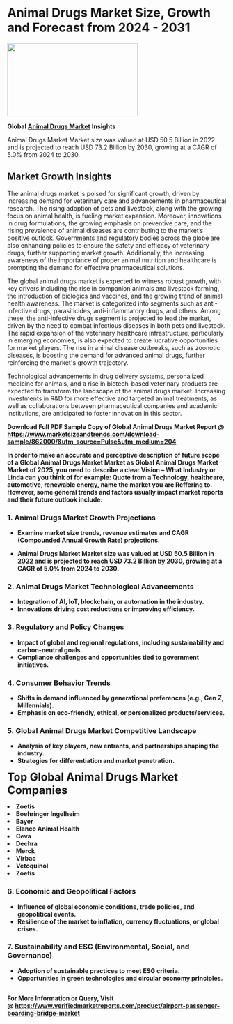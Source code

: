 <H1>Animal Drugs Market Size, Growth and Forecast from 2024 - 2031</H1><img class="aligncenter size-medium wp-image-584254" src="https://thirdeyenews.in/wp-content/uploads/2024/09/Global-Market-Research-300x168.jpeg" alt="" width="300" height="168" /><p><strong>Global&nbsp;<a href="https://www.marketsizeandtrends.com/download-sample/862000/&amp;utm_source=Pulse&amp;utm_medium=204">Animal Drugs Market</a> Insights</strong></p><p>Animal Drugs Market Market size was valued at USD 50.5 Billion in 2022 and is projected to reach USD 73.2 Billion by 2030, growing at a CAGR of 5.0% from 2024 to 2030.</p><p><h2>Market Growth Insights</h2> <p>The animal drugs market is poised for significant growth, driven by increasing demand for veterinary care and advancements in pharmaceutical research. The rising adoption of pets and livestock, along with the growing focus on animal health, is fueling market expansion. Moreover, innovations in drug formulations, the growing emphasis on preventive care, and the rising prevalence of animal diseases are contributing to the market’s positive outlook. Governments and regulatory bodies across the globe are also enhancing policies to ensure the safety and efficacy of veterinary drugs, further supporting market growth. Additionally, the increasing awareness of the importance of proper animal nutrition and healthcare is prompting the demand for effective pharmaceutical solutions.</p> <p><strong></strong></p> <p>The global animal drugs market is expected to witness robust growth, with key drivers including the rise in companion animals and livestock farming, the introduction of biologics and vaccines, and the growing trend of animal health awareness. The market is categorized into segments such as anti-infective drugs, parasiticides, anti-inflammatory drugs, and others. Among these, the anti-infective drugs segment is projected to lead the market, driven by the need to combat infectious diseases in both pets and livestock. The rapid expansion of the veterinary healthcare infrastructure, particularly in emerging economies, is also expected to create lucrative opportunities for market players. The rise in animal disease outbreaks, such as zoonotic diseases, is boosting the demand for advanced animal drugs, further reinforcing the market's growth trajectory.</p> <p>Technological advancements in drug delivery systems, personalized medicine for animals, and a rise in biotech-based veterinary products are expected to transform the landscape of the animal drugs market. Increasing investments in R&D for more effective and targeted animal treatments, as well as collaborations between pharmaceutical companies and academic institutions, are anticipated to foster innovation in this sector.</p> <p><strong></p><p><span class=""><strong>Download Full PDF Sample Copy of Global Animal Drugs Market Report</strong> @ <a href="https://www.marketsizeandtrends.com/download-sample/862000/&amp;utm_source=Pulse&amp;utm_medium=204" target="_blank">https://www.marketsizeandtrends.com/download-sample/862000/&amp;utm_source=Pulse&amp;utm_medium=204</a></span></p><p>In order to make an accurate and perceptive description of future scope of a Global&nbsp;Animal Drugs Market Market as Global&nbsp;Animal Drugs Market Market of 2025, you need to describe a clear Vision &ndash; What Industry or Linda can you think of for example: Quote from a Technology, healthcare, automotive, renewable energy, name the market you are Reffering to. However, some general trends and factors usually impact market reports and their future outlook include:</p><h3>1.&nbsp;<strong>Animal Drugs Market Growth Projections</strong></h3><ul><li>Examine market size trends, revenue estimates and CAGR (Compounded Annual Growth Rate) projections.</li><li><p>Animal Drugs Market Market size was valued at USD 50.5 Billion in 2022 and is projected to reach USD 73.2 Billion by 2030, growing at a CAGR of 5.0% from 2024 to 2030.</p></li></ul><h3>2.&nbsp;<strong>Animal Drugs Market Technological Advancements</strong></h3><ul><li>Integration of AI, IoT, blockchain, or automation in the industry.</li><li>Innovations driving cost reductions or improving efficiency.</li></ul><h3>3.&nbsp;<strong>Regulatory and Policy Changes</strong></h3><ul><li>Impact of global and regional regulations, including sustainability and carbon-neutral goals.</li><li>Compliance challenges and opportunities tied to government initiatives.</li></ul><h3>4.&nbsp;<strong>Consumer Behavior Trends</strong></h3><ul><li>Shifts in demand influenced by generational preferences (e.g., Gen Z, Millennials).</li><li>Emphasis on eco-friendly, ethical, or personalized products/services.</li></ul><h3>5.&nbsp;<strong>Global Animal Drugs Market Competitive Landscape</strong></h3><ul><li>Analysis of key players, new entrants, and partnerships shaping the industry.</li><li>Strategies for differentiation and market penetration.</li></ul><p data-pm-slice="1 1 []"><span style="color: inherit; font-family: inherit; font-size: 25px;">Top Global Animal Drugs Market Companies</span></p><div class="" data-test-id=""><p><li>Zoetis</li><li> Boehringer Ingelheim</li><li> Bayer</li><li> Elanco Animal Health</li><li> Ceva</li><li> Dechra</li><li> Merck</li><li> Virbac</li><li> Vetoquinol</li><li> Zoetis</li></p></div><h3>6.&nbsp;<strong>Economic and Geopolitical Factors</strong></h3><ul><li>Influence of global economic conditions, trade policies, and geopolitical events.</li><li>Resilience of the market to inflation, currency fluctuations, or global crises.</li></ul><h3>7.&nbsp;<strong>Sustainability and ESG (Environmental, Social, and Governance)</strong></h3><ul><li>Adoption of sustainable practices to meet ESG criteria.</li><li>Opportunities in green technologies and circular economy principles.</li></ul><h2><strong style="font-size: 14px;">For More Information or Query, Visit @&nbsp;</strong><a style="background-color: #ffffff; font-size: 14px;" href="https://www.marketsizeandtrends.com/report/animal-drugs-market/" target="_blank">https://www.verifiedmarketreports.com/product/airport-passenger-boarding-bridge-market</a></h2>
